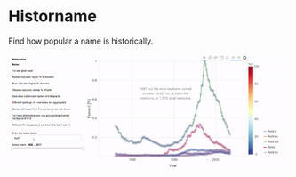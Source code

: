 # Historname
Find how popular a name is historically.

![Animation](https://github.com/ahuang11/historname/blob/master/years_historname.gif)
